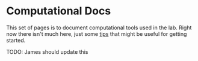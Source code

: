 # Computational Docs

This set of pages is to document computational tools used in the lab. Right now there isn't much here, just some [tips](tips-and-tricks.md) that might be useful for getting started.

TODO: James should update this
